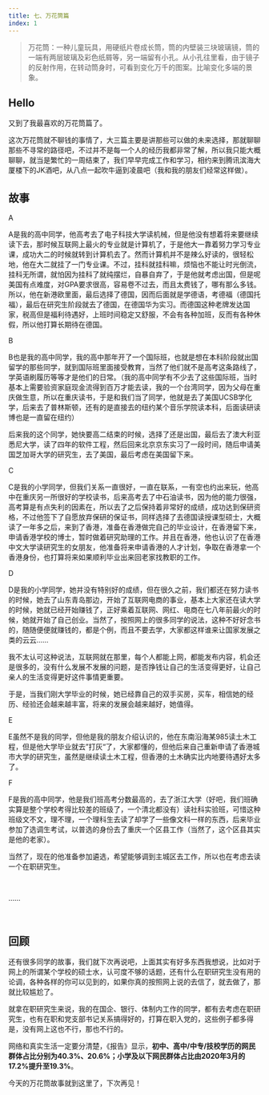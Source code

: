 ```yaml
---
title: 七、万花筒篇
index: 1
---
```


> 万花筒：一种儿童玩具，用硬纸片卷成长筒，筒的内壁装三块玻璃镜，筒的一端有两层玻璃及彩色纸屑等，另一端留有小孔。从小孔往里看，由于镜子的反射作用，在转动筒身时，可看到变化万千的图案。比喻变化多端的景象。

## Hello

又到了我最喜欢的万花筒篇了。

这次万花筒就不聊钱的事情了，大三篇主要是讲那些可以做的未来选择，那就聊聊那些不寻常的路径吧，不过并不是每一个人的经历我都非常了解，所以我只能大概聊聊，就当是繁忙的一周结束了，我们早早完成工作和学习，相约来到腾讯滨海大厦楼下的JK酒吧，从八点一起吹牛逼到凌晨吧（我和我的朋友们经常这样做）。

## 故事

A

A是我的高中同学，他高考去了电子科技大学读机械，但是他没有想着将来要继续读下去，那时候互联网上最火的专业就是计算机了，于是他大一靠着努力学习专业课，成功大二的时候就转到计算机去了。然而计算机并不是辣么好读的，很轻松地，他在大二就挂了一门专业课。不过，挂科就挂科嘛，烦恼也不能让时光倒流，挂科无所谓，就怕因为挂科了就纯摆烂，自暴自弃了，于是他就考虑出国，但是呢美国有点难度，对GPA要求很高，容易卷不过去，而且太费钱了，哪有那么多钱。所以，他在新港欧里面，最后选择了德国，因而后面就是学德语，考德福（德国托福），最后在研究生阶段就去了德国，在德国华为实习。而德国这种老牌发达国家，税高但是福利待遇好，上班时间稳定又舒服，不会有各种加班，反而有各种休假，所以他打算长期待在德国。

B

B也是我的高中同学，我的高中那年开了一个国际班，也就是想在本科阶段就出国留学的那些同学，就到国际班里面接受教育，当然了他们就不是高考这条路线了，学英语刷履历等等才是他们的日常。（我的高中同学有不少去了这些国际班，当时基本上需要验资家庭现金流得到百万才能去读，我的一个台湾同学，因为父母在重庆做生意，所以在重庆读书，于是和我们当了同学，他就是去了美国UCSB学化学，后来去了普林斯顿，还有的是直接去的纽约某个音乐学院读本科，后面读研读博也是一直留在纽约）

后来我的这个同学，她快要高二结束的时候，选择了还是出国，最后去了澳大利亚悉尼大学，读了四年的软件工程，然后回来北京京东实习了一段时间，随后申请美国芝加哥大学的研究生，去了美国，最后考虑在美国留下来。

C

C是我的小学同学，但我们关系一直很好，一直在联系，一有空也约出来玩，他高中在重庆另一所很好的学校读书，后来高考去了中石油读书，因为他的能力很强，高考算是有点失利的因素在，所以去了之后保持着非常好的成绩，成功达到保研资格，不过他签下了自愿放弃保研的保证书，同样选择了去德国读授课型硕士，大概读了一年多之后，来到了香港，准备在香港做完自己的毕业设计，在香港留下来，申请香港学校的博士，暂时做着研究助理的工作。并且在香港，他也认识了在香港中文大学读研究生的女朋友，他准备将来申请香港的人才计划，争取在香港拿一个香港身份，也打算将来如果顺利毕业出来回老家找教职的工作。

D

D是我的小学同学，她并没有特别好的成绩，但在很久之前，我们都还在努力读书的时候，她去了山东青岛那边，开始了互联网电商的事业，基本上大家还在读大学的时候，她就已经开始赚钱了，正好乘着互联网、网红、电商在七八年前最火的时候，她就开始了自己创业。当然了，按照网上的很多同学的说法，这种不好好念书的，随随便便就赚钱的，都是个例，而且不要去学，大家都这样谁来让国家发展之类的云云……

我不太认可这种说法，互联网就在那里，每个人都能上网，都能发布内容，机会还是很多的，没有什么发展不发展的问题，是否挣钱让自己的生活变得更好，让自己亲人的生活变得更好这件事情更重要。

于是，当我们刚大学毕业的时候，她已经靠自己的双手买房，买车，相信她的经历、经验还会越来越丰富，将来的发展会越来越好，她值得。

E

E虽然不是我的同学，但他是我的朋友介绍认识的，他在东南沿海某985读土木工程，但是他大学毕业就去”打灰“了，大家都懂的，但他后来自己重新申请了香港城市大学的研究生，虽然是继续读土木工程，但香港的土木确实比内地要待遇好太多了。

F

F是我的高中同学，他是我们班高考分数最高的，去了浙江大学（好吧，我们班确实算是整个学校考得比较差的班级了，一个清北都没有）读社科实验班，可惜这种班级文不文，理不理，一个理科生去读了却学了一些像文科一样的东西，后来毕业参加了选调生考试，以普选的身份去了重庆一个区县工作（当然了，这个区县其实是他的老家）。

当然了，现在的他准备参加遴选，希望能够调到主城区去工作，所以也在考虑去读一个在职研究生。

​	

……

​	

## 回顾

还有很多同学的故事，我们就下次再说吧，上面其实有好多东西我想说，比如对于网上的所谓某个学校的硕士水，认可度不够的话题，还有什么在职研究生没有用的论调，各种各样的你可以见到的，如果你真的按照网上说的去信了，就去做了，那就比较尴尬了。

就拿在职研究生来说，我的在国企、银行、体制内工作的同学，都有去考虑在职研究生，也有在职和党支部书记关系搞得好的，打算在职入党的，这些例子都多得是，没有网上这也不行，那也不行的。

网络和真实生活一定要分清楚，《报告》显示，**初中、高中/中专/技校学历的网民群体占比分别为40.3%、20.6%；小学及以下网民群体占比由2020年3月的17.2%提升至19.3%**。

今天的万花筒故事就到这里了，下次再见！

